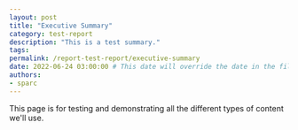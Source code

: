 ```yaml
---
layout: post 
title: "Executive Summary"
category: test-report
description: "This is a test summary."
tags: 
permalink: /report-test-report/executive-summary 
date: 2022-06-24 03:00:00 # This date will override the date in the file name. Mainly we use it to handle ordering in reports / threads. The date can be the day the report was published, and the time can be used to sort posts.
authors:
- sparc
---
```


This page is for testing and demonstrating all the different types of content we'll use.


